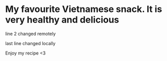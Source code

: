 # My favourite Vietnamese snack. It is very healthy and delicious
line 2 changed remotely

last line changed locally

Enjoy my recipe <3

